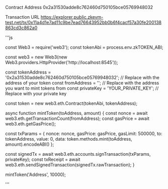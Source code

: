 Contract Address 0x2a31530adde8c762460d750105bce05769948032

Transaction URL https://explorer.public.zkevm-test.net/tx/0x11a4d1e7ad11c9be7ead76643952bb0b6f4cacf57a30fe200138863cd3c862a0

'''js

const Web3 = require('web3');
const tokenAbi = process.env.zkTOKEN_ABI;

const web3 = new Web3(new Web3.providers.HttpProvider('http://localhost:8545'));

const tokenAddress = '0x2a31530adde8c762460d750105bce05769948032'; // Replace with the address of your token
const fromAddress = ''; // Replace with the address you want to mint tokens from
const privateKey = 'YOUR_PRIVATE_KEY'; // Replace with your private key

const token = new web3.eth.Contract(tokenAbi, tokenAddress);

async function mintToken(toAddress, amount) {
  const nonce = await web3.eth.getTransactionCount(fromAddress);
  const gasPrice = await web3.eth.getGasPrice();

  const txParams = {
    nonce: nonce,
    gasPrice: gasPrice,
    gasLimit: 500000,
    to: tokenAddress,
    value: 0,
    data: token.methods.mint(toAddress, amount).encodeABI()
  };

  const signedTx = await web3.eth.accounts.signTransaction(txParams, privateKey);
  const txReceipt = await web3.eth.sendSignedTransaction(signedTx.rawTransaction);
}

mintToken('Address', 10000);

'''
